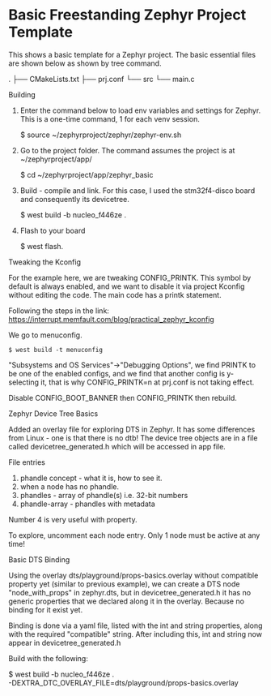 # Basic Freestanding Zephyr Project Template

This shows a basic template for a Zephyr project.  The basic essential files
are shown below as shown by tree command.

.
├── CMakeLists.txt
├── prj.conf
└── src
    └── main.c
    

Building

1. Enter the command below to load env variables and settings for Zephyr.
   This is a one-time command, 1 for each venv session.
   
   $ source ~/zephyrproject/zephyr/zephyr-env.sh


2. Go to the project folder.  The command assumes the project is at
   ~/zephyrproject/app/
   
   $ cd ~/zephyrproject/app/zephyr_basic


3. Build - compile and link.  For this case, I used the stm32f4-disco board
   and consequently its devicetree.
   
   $ west build -b nucleo_f446ze .


4. Flash to your board

   $ west flash.


Tweaking the Kconfig

For the example here, we are tweaking CONFIG_PRINTK.  This symbol by default
is always enabled, and we want to disable it via project Kconfig without 
editing the code.  The main code has a printk statement.

Following the steps in the link:
https://interrupt.memfault.com/blog/practical_zephyr_kconfig

We go to menuconfig.

    $ west build -t menuconfig
    
"Subsystems and OS Services"->"Debugging Options", we find PRINTK to be one
of the enabled configs, and we find that another config is y-selecting it,
that is why CONFIG_PRINTK=n at prj.conf is not taking effect.

Disable CONFIG_BOOT_BANNER then CONFIG_PRINTK then rebuild.


Zephyr Device Tree Basics

Added an overlay file for exploring DTS in Zephyr.  It has some differences
from Linux - one is that there is no dtb!  The device tree objects are in 
a file called devicetree_generated.h which will be accessed in app file.

File entries

1. phandle concept - what it is, how to see it.
2. when a node has no phandle.
3. phandles - array of phandle(s) i.e. 32-bit numbers
4. phandle-array - phandles with metadata

Number 4 is very useful with <gpios> property.

To explore, uncomment each node entry.  Only 1 node must be active at any
time!


Basic DTS Binding

Using the overlay dts/playground/props-basics.overlay without compatible
property yet (similar to previous example), we can create a DTS node 
"node_with_props" in zephyr.dts, but in devicetree_generated.h it has no
generic properties that we declared along it in the overlay.  Because
no binding for it exist yet.

Binding is done via a yaml file, listed with the int and string properties,
along with the required "compatible" string.  After including this, int
and string now appear in devicetree_generated.h

Build with the following:

 $ west build -b nucleo_f446ze . \
   -DEXTRA_DTC_OVERLAY_FILE=dts/playground/props-basics.overlay
